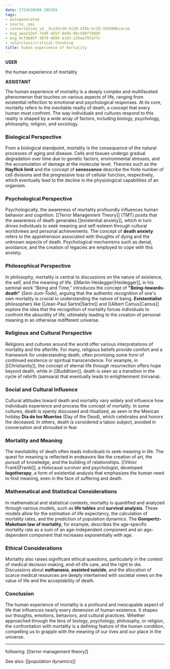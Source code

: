 ```yaml
---
date: 1723620300.195369
tags:
- autogenerated
- source__oai
- conversation_id__3ca35c30-b120-425b-bc20-356309bcecae
- msg_aaa232ef-7ed9-455f-8e95-0bc568ff6895
- msg_9cfdb05f-3079-4095-a1d3-235aa797af7c
- colorclass/critical-thinking
title: human experience of mortality
---
```


**USER**

the human experience of mortality


**ASSISTANT**

The human experience of mortality is a deeply complex and multifaceted phenomenon that touches on various aspects of life, ranging from existential reflection to emotional and psychological responses. At its core, mortality refers to the inevitable reality of death, a concept that every human must confront. The way individuals and cultures respond to this reality is shaped by a wide array of factors, including biology, psychology, philosophy, religion, and sociology.

### Biological Perspective
From a biological standpoint, mortality is the consequence of the natural processes of aging and disease. Cells and tissues undergo gradual degradation over time due to genetic factors, environmental stresses, and the accumulation of damage at the molecular level. Theories such as the **Hayflick limit** and the concept of **senescence** describe the finite number of cell divisions and the progressive loss of cellular function, respectively, which eventually lead to the decline in the physiological capabilities of an organism.

### Psychological Perspective
Psychologically, the awareness of mortality profoundly influences human behavior and cognition. [[Terror Management Theory]] (TMT) posits that the awareness of death generates [[existential anxiety]], which in turn drives individuals to seek meaning and self-esteem through cultural worldviews and personal achievements. The concept of **death anxiety** refers to the apprehension associated with thoughts of dying and the unknown aspects of death. Psychological mechanisms such as denial, avoidance, and the creation of legacies are employed to cope with this anxiety.

### Philosophical Perspective
In philosophy, mortality is central to discussions on the nature of existence, the self, and the meaning of life. [[Martin Heidegger|Heidegger]], in his seminal work "Being and Time," introduces the concept of **"Being-towards-death"** (*Sein-zum-Tode*), arguing that the authentic recognition of one's own mortality is crucial to understanding the nature of being. **Existentialist** philosophers like [[Jean-Paul Sartre|Sartre]] and [[Albert Camus|Camus]] explore the idea that the recognition of mortality forces individuals to confront the absurdity of life, ultimately leading to the creation of personal meaning in an otherwise indifferent universe.

### Religious and Cultural Perspective
Religions and cultures around the world offer various interpretations of mortality and the afterlife. For many, religious beliefs provide comfort and a framework for understanding death, often promising some form of continued existence or spiritual transcendence. For example, in [[Christianity]], the concept of eternal life through resurrection offers hope beyond death, while in [[Buddhism]], death is seen as a transition in the cycle of rebirth (samsara) that eventually leads to enlightenment (nirvana).

### Social and Cultural Influence
Cultural attitudes toward death and mortality vary widely and influence how individuals experience and process the concept of mortality. In some cultures, death is openly discussed and ritualized, as seen in the Mexican holiday **Día de los Muertos** (Day of the Dead), which celebrates and honors the deceased. In others, death is considered a taboo subject, avoided in conversation and shrouded in fear.

### Mortality and Meaning
The inevitability of death often leads individuals to seek meaning in life. The quest for meaning is reflected in endeavors like the creation of art, the pursuit of knowledge, and the building of relationships. [[Viktor Frankl|Frankl]], a Holocaust survivor and psychologist, developed **logotherapy**, a form of existential analysis that emphasizes the human need to find meaning, even in the face of suffering and death.

### Mathematical and Statistical Considerations
In mathematical and statistical contexts, mortality is quantified and analyzed through various models, such as **life tables** and **survival analysis**. These models allow for the estimation of life expectancy, the calculation of mortality rates, and the prediction of population dynamics. The **Gompertz-Makeham law of mortality**, for example, describes the age-specific mortality rate as a sum of an age-independent component and an age-dependent component that increases exponentially with age.

### Ethical Considerations
Mortality also raises significant ethical questions, particularly in the context of medical decision-making, end-of-life care, and the right to die. Discussions about **euthanasia**, **assisted suicide**, and the allocation of scarce medical resources are deeply intertwined with societal views on the value of life and the acceptability of death.

### Conclusion
The human experience of mortality is a profound and inescapable aspect of life that influences nearly every dimension of human existence. It shapes our thoughts, emotions, behaviors, and cultural practices. Whether approached through the lens of biology, psychology, philosophy, or religion, the confrontation with mortality is a defining feature of the human condition, compelling us to grapple with the meaning of our lives and our place in the universe.


---


following: [[terror management theory]]

See also: [[population dynamics]]